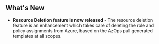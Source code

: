 
## What's New

- **Resource Deletion feature is now released** - The resource deletion feature is an enhancement which takes care of deleting the role and policy assignments from Azure, based on the AzOps pull generated templates at all scopes.